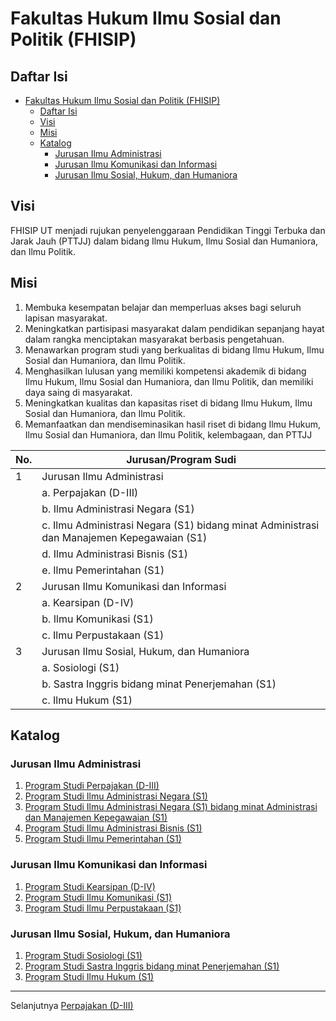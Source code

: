 # Fakultas Hukum Ilmu Sosial dan Politik (FHISIP)

## Daftar Isi

- [Fakultas Hukum Ilmu Sosial dan Politik (FHISIP)](#fakultas-hukum-ilmu-sosial-dan-politik-fhisip)
  - [Daftar Isi](#daftar-isi)
  - [Visi](#visi)
  - [Misi](#misi)
  - [Katalog](#katalog)
    - [Jurusan Ilmu Administrasi](#jurusan-ilmu-administrasi)
    - [Jurusan Ilmu Komunikasi dan Informasi](#jurusan-ilmu-komunikasi-dan-informasi)
    - [Jurusan Ilmu Sosial, Hukum, dan Humaniora](#jurusan-ilmu-sosial-hukum-dan-humaniora)

## Visi

FHISIP UT menjadi rujukan penyelenggaraan Pendidikan Tinggi Terbuka dan Jarak Jauh (PTTJJ) dalam bidang Ilmu Hukum, Ilmu Sosial dan Humaniora, dan Ilmu Politik.

## Misi

1. Membuka kesempatan belajar dan memperluas akses bagi seluruh lapisan masyarakat.
2. Meningkatkan partisipasi masyarakat dalam pendidikan sepanjang hayat dalam rangka menciptakan masyarakat berbasis pengetahuan.
3. Menawarkan program studi yang berkualitas di bidang Ilmu Hukum, Ilmu Sosial dan Humaniora, dan Ilmu Politik.
4. Menghasilkan lulusan yang memiliki kompetensi akademik di bidang Ilmu Hukum, Ilmu Sosial dan Humaniora, dan Ilmu Politik, dan memiliki daya saing di masyarakat.
5. Meningkatkan kualitas dan kapasitas riset di bidang Ilmu Hukum, Ilmu Sosial dan Humaniora, dan Ilmu Politik.
6. Memanfaatkan dan mendiseminasikan hasil riset di bidang Ilmu Hukum, Ilmu Sosial dan Humaniora, dan Ilmu Politik, kelembagaan, dan PTTJJ

| No. | Jurusan/Program Sudi                                                                     |
| --- | ---------------------------------------------------------------------------------------- |
| 1   | Jurusan Ilmu Administrasi                                                                |
|     | a. Perpajakan (D-III)                                                                    |
|     | b. Ilmu Administrasi Negara (S1)                                                         |
|     | c. Ilmu Administrasi Negara (S1) bidang minat Administrasi dan Manajemen Kepegawaian (S1) |
|     | d. Ilmu Administrasi Bisnis (S1)                                                         |
|     | e. Ilmu Pemerintahan (S1)                                                                |
| 2   | Jurusan Ilmu Komunikasi dan Informasi                                                    |
|     | a. Kearsipan (D-IV)                                                                      |
|     | b. Ilmu Komunikasi (S1)                                                                  |
|     | c. Ilmu Perpustakaan (S1)                                                                |
| 3   | Jurusan Ilmu Sosial, Hukum, dan Humaniora                                                |
|     | a. Sosiologi (S1)                                                                        |
|     | b. Sastra Inggris bidang minat Penerjemahan (S1)                                         |
|     | c. Ilmu Hukum (S1)                                                                       |

## Katalog

### Jurusan Ilmu Administrasi

1. [Program Studi Perpajakan (D-III)](perpajakan-d-iii.md)
2. [Program Studi Ilmu Administrasi Negara (S1)](ilmu-administrasi-negara-s1.md)
3. [Program Studi Ilmu Administrasi Negara (S1) bidang minat Administrasi dan Manajemen Kepegawaian (S1)](ilmu-administrasi-negara-s1-bidang-minat-administrasi-dan-manajemen-kepegawaian-s1.md)
4. [Program Studi Ilmu Administrasi Bisnis (S1)](ilmu-administrasi-bisnis-s1.md)
5. [Program Studi Ilmu Pemerintahan (S1)](ilmu-pemerintahan-s1.md)

### Jurusan Ilmu Komunikasi dan Informasi

1. [Program Studi Kearsipan (D-IV)](kearsipan-d-iv.md)
2. [Program Studi Ilmu Komunikasi (S1)](ilmu-komunikasi-s1.md)
3. [Program Studi Ilmu Perpustakaan (S1)](ilmu-perpustakaan-s1.md)

### Jurusan Ilmu Sosial, Hukum, dan Humaniora

1. [Program Studi Sosiologi (S1)](sosiologi-s1.md)
2. [Program Studi Sastra Inggris bidang minat Penerjemahan (S1)](sastra-inggris-bidang-minat-penerjemahan-s1.md)
3. [Program Studi Ilmu Hukum (S1)](ilmu-hukum-s1.md)

***

Selanjutnya [Perpajakan (D-III)](perpajakan-d-iii.md)
